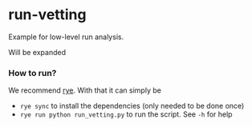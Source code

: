 # run-vetting

Example for low-level run analysis.

Will be expanded

### How to run?

We recommend [rye](https://rye.astral.sh/). With that it can simply be
* `rye sync` to install the dependencies (only needed to be done once)
* `rye run python run_vetting.py` to run the script. See `-h` for help
